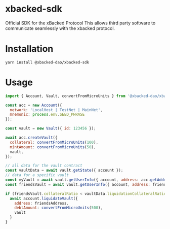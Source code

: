 # xbacked-sdk
Official SDK for the xBacked Protocol
This allows third party software to communicate seamlessly with the xbacked protocol.

# Installation
```
yarn install @xbacked-dao/xbacked-sdk
```
# Usage
```js
import { Account, Vault, convertFromMicroUnits } from '@xbacked-dao/xbacked-sdk';

const acc = new Account({
  network: 'LocalHost | TestNet | MainNet',
  mnemonic: process.env.SEED_PHRASE
});

const vault = new Vault({ id: 123456 });

await acc.createVault({
  collateral: convertFromMicroUnits(100),
  mintAmount: convertFromMicroUnits(50),
  vault,
});

// all data for the vault contract
const vaultData = await vault.getState({ account });
// data for a specific vault
const myVault = await vault.getUserInfo({ account, address: acc.getAddress() });
const friendsVault = await vault.getUserInfo({ account, address: friendsAddress });

if (friendsVault.collateralRatio < vaultData.liquidationCollateralRatio) {
  await account.liquidateVault({
    address: friendsAddress,
    debtAmount: convertFromMicroUnits(500),
    vault
  }
}

```
